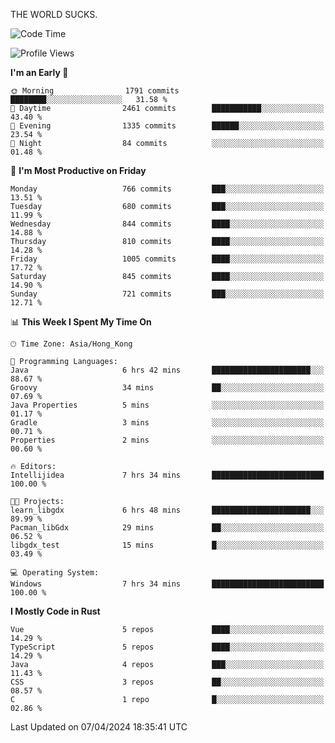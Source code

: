 THE WORLD SUCKS.

<!--START_SECTION:waka-->
![Code Time](http://img.shields.io/badge/Code%20Time-116%20hrs%2038%20mins-blue)

![Profile Views](http://img.shields.io/badge/Profile%20Views-0-blue)

**I'm an Early 🐤** 

```text
🌞 Morning                1791 commits        ████████░░░░░░░░░░░░░░░░░   31.58 % 
🌆 Daytime                2461 commits        ███████████░░░░░░░░░░░░░░   43.40 % 
🌃 Evening                1335 commits        ██████░░░░░░░░░░░░░░░░░░░   23.54 % 
🌙 Night                  84 commits          ░░░░░░░░░░░░░░░░░░░░░░░░░   01.48 % 
```
📅 **I'm Most Productive on Friday** 

```text
Monday                   766 commits         ███░░░░░░░░░░░░░░░░░░░░░░   13.51 % 
Tuesday                  680 commits         ███░░░░░░░░░░░░░░░░░░░░░░   11.99 % 
Wednesday                844 commits         ████░░░░░░░░░░░░░░░░░░░░░   14.88 % 
Thursday                 810 commits         ████░░░░░░░░░░░░░░░░░░░░░   14.28 % 
Friday                   1005 commits        ████░░░░░░░░░░░░░░░░░░░░░   17.72 % 
Saturday                 845 commits         ████░░░░░░░░░░░░░░░░░░░░░   14.90 % 
Sunday                   721 commits         ███░░░░░░░░░░░░░░░░░░░░░░   12.71 % 
```


📊 **This Week I Spent My Time On** 

```text
🕑︎ Time Zone: Asia/Hong_Kong

💬 Programming Languages: 
Java                     6 hrs 42 mins       ██████████████████████░░░   88.67 % 
Groovy                   34 mins             ██░░░░░░░░░░░░░░░░░░░░░░░   07.69 % 
Java Properties          5 mins              ░░░░░░░░░░░░░░░░░░░░░░░░░   01.17 % 
Gradle                   3 mins              ░░░░░░░░░░░░░░░░░░░░░░░░░   00.71 % 
Properties               2 mins              ░░░░░░░░░░░░░░░░░░░░░░░░░   00.60 % 

🔥 Editors: 
Intellijidea             7 hrs 34 mins       █████████████████████████   100.00 % 

🐱‍💻 Projects: 
learn_libgdx             6 hrs 48 mins       ██████████████████████░░░   89.99 % 
Pacman_libGdx            29 mins             ██░░░░░░░░░░░░░░░░░░░░░░░   06.52 % 
libgdx_test              15 mins             █░░░░░░░░░░░░░░░░░░░░░░░░   03.49 % 

💻 Operating System: 
Windows                  7 hrs 34 mins       █████████████████████████   100.00 % 
```

**I Mostly Code in Rust** 

```text
Vue                      5 repos             ████░░░░░░░░░░░░░░░░░░░░░   14.29 % 
TypeScript               5 repos             ████░░░░░░░░░░░░░░░░░░░░░   14.29 % 
Java                     4 repos             ███░░░░░░░░░░░░░░░░░░░░░░   11.43 % 
CSS                      3 repos             ██░░░░░░░░░░░░░░░░░░░░░░░   08.57 % 
C                        1 repo              █░░░░░░░░░░░░░░░░░░░░░░░░   02.86 % 
```




 Last Updated on 07/04/2024 18:35:41 UTC
<!--END_SECTION:waka-->
